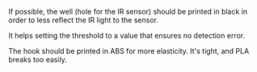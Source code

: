 
If possible, the well (hole for the IR sensor) should be printed in black in order to less reflect the IR light to the sensor.

It helps setting the threshold to a value that ensures no detection error.

The hook should be printed in ABS for more elasticity. It's tight, and PLA breaks too easily.
